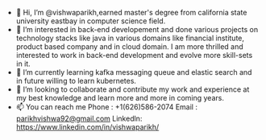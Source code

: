 - 👋 Hi, I’m @vishwaparikh,earned master's degree from california state university eastbay in computer science field.
- 👀 I’m interested in back-end developement and done various projects on technology stacks like java in various domains like financial institute, product based company and in cloud domain.
I am more thrilled and interested to work in back-end development and evolve more skill-sets in it. 
- 🌱 I’m currently learning kafka messaging queue and elastic search and in future willing to learn kubernetes.
- 💞️ I’m looking to collaborate and contribute my work and experience at my best knowledge and learn more and more in coming years.
- 📫 You can reach me
Phone : +1(626)586-2074
Email : parikhvishwa92@gmail.com
Linkedln: https://www.linkedin.com/in/vishwaparikh/


